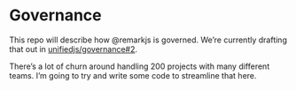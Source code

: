 # Governance

This repo will describe how @remarkjs is governed.
We’re currently drafting that out in [unifiedjs/governance#2](https://github.com/unifiedjs/governance/pull/2#issuecomment-442401484).

There’s a lot of churn around handling 200 projects with many different teams.
I’m going to try and write some code to streamline that here.
